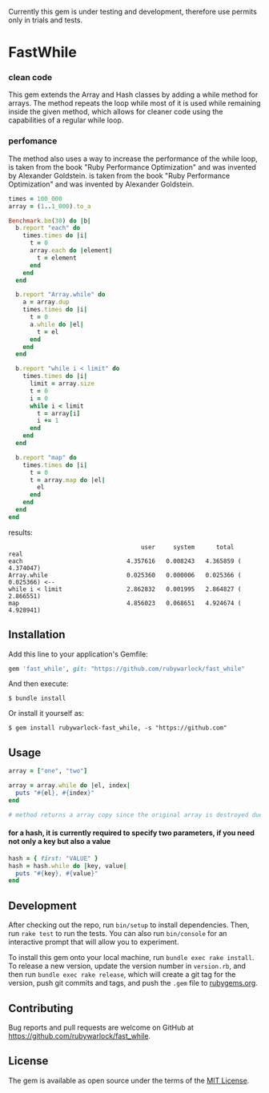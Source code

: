 Currently this gem is under testing and development, therefore use permits only in trials and tests.

# FastWhile

### clean code
This gem extends the Array and Hash classes by adding a while method for arrays.
The method repeats the loop while most of it is used while remaining inside the given method, which allows for cleaner code using the capabilities of a regular while loop.

### perfomance
The method also uses a way to increase the performance of the while loop,
is taken from the book "Ruby Performance Optimization" and was invented by Alexander Goldstein.	is taken from the book "Ruby Performance Optimization" and was invented by Alexander Goldstein.

```ruby
times = 100_000
array = (1..1_000).to_a

Benchmark.bm(30) do |b|
  b.report "each" do
    times.times do |i|
      t = 0
      array.each do |element|
        t = element
      end
    end
  end

  b.report "Array.while" do
    a = array.dup
    times.times do |i|
      t = 0
      a.while do |el|
        t = el
      end
    end
  end

  b.report "while i < limit" do
    times.times do |i|
      limit = array.size
      t = 0
      i = 0
      while i < limit
        t = array[i]
        i += 1
      end
    end
  end

  b.report "map" do
    times.times do |i|
      t = 0
      t = array.map do |el|
        el
      end
    end
  end
end
```
results:
```
                                     user     system      total        real
each                             4.357616   0.008243   4.365859 (  4.374047)
Array.while                      0.025360   0.000006   0.025366 (  0.025366) <--
while i < limit                  2.862832   0.001995   2.864827 (  2.866551)
map                              4.856023   0.068651   4.924674 (  4.928941)
```

## Installation

Add this line to your application's Gemfile:

```ruby
gem 'fast_while', git: "https://github.com/rubywarlock/fast_while"
```

And then execute:

    $ bundle install

Or install it yourself as:

    $ gem install rubywarlock-fast_while, -s "https://github.com"

## Usage
```ruby
array = ["one", "two"]

array = array.while do |el, index|
  puts "#{el}, #{index}"
end

# method returns a array copy since the original array is destroyed due to the use of the Shift method
```

#### for a hash, it is currently required to specify two parameters, if you need not only a key but also a value
```ruby
hash = { first: "VALUE" }
hash = hash.while do |key, value|
  puts "#{key}, #{value}"
end
```
## Development

After checking out the repo, run `bin/setup` to install dependencies. Then, run `rake test` to run the tests. You can also run `bin/console` for an interactive prompt that will allow you to experiment.

To install this gem onto your local machine, run `bundle exec rake install`. To release a new version, update the version number in `version.rb`, and then run `bundle exec rake release`, which will create a git tag for the version, push git commits and tags, and push the `.gem` file to [rubygems.org](https://rubygems.org).

## Contributing

Bug reports and pull requests are welcome on GitHub at https://github.com/rubywarlock/fast_while.


## License

The gem is available as open source under the terms of the [MIT License](https://opensource.org/licenses/MIT).
